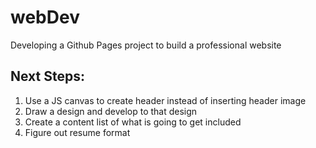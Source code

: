 # webDev
Developing a Github Pages project to build a professional website

## Next Steps: 
  1) Use a JS canvas to create header instead of inserting header image
  2) Draw a design and develop to that design
  3) Create a content list of what is going to get included
  4) Figure out resume format
